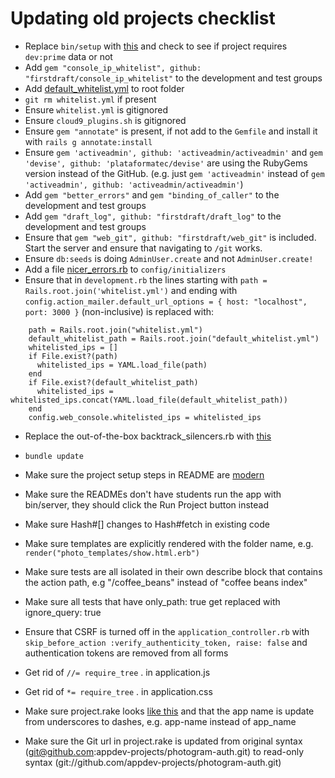# Updating old projects checklist

 - Replace `bin/setup` with [this](https://github.com/firstdraft/appdev_template/blob/master/files/setup) and check to see if project requires `dev:prime` data or not
 - Add `gem "console_ip_whitelist", github: "firstdraft/console_ip_whitelist"` to the development and test groups
 - Add [default_whitelist.yml](https://github.com/firstdraft/appdev_template/blob/master/files/default_whitelist.yml) to root folder
 - `git rm whitelist.yml` if present
 - Ensure `whitelist.yml` is gitignored
 - Ensure `cloud9_plugins.sh` is gitignored
 - Ensure `gem "annotate"` is present, if not add to the `Gemfile` and install it with `rails g annotate:install`
 - Ensure `gem 'activeadmin', github: 'activeadmin/activeadmin'` and `gem 'devise', github: 'plataformatec/devise'` are using the RubyGems version instead of the GitHub. (e.g. just `gem 'activeadmin'` instead of `gem 'activeadmin', github: 'activeadmin/activeadmin'`)
 - Add `gem "better_errors"` and `gem "binding_of_caller"` to the development and test groups
 - Add `gem "draft_log", github: "firstdraft/draft_log"` to the development and test groups
 - Ensure that `gem "web_git", github: "firstdraft/web_git"` is included. Start the server and ensure that navigating to `/git` works.
 - Ensure `db:seeds` is doing `AdminUser.create` and not `AdminUser.create!`
 - Add a file [nicer_errors.rb](https://github.com/firstdraft/appdev_template/blob/master/files/nicer_errors.rb) to `config/initializers`
 - Ensure that in `development.rb` the lines starting with `path = Rails.root.join('whitelist.yml')` and ending with `config.action_mailer.default_url_options = { host: "localhost", port: 3000 }` (non-inclusive) is replaced with:
 ```
     path = Rails.root.join("whitelist.yml")
     default_whitelist_path = Rails.root.join("default_whitelist.yml")
     whitelisted_ips = []
     if File.exist?(path)
       whitelisted_ips = YAML.load_file(path)
     end
     if File.exist?(default_whitelist_path)
       whitelisted_ips = whitelisted_ips.concat(YAML.load_file(default_whitelist_path))
     end
     config.web_console.whitelisted_ips = whitelisted_ips
  ```
 - Replace the out-of-the-box backtrack_silencers.rb with [this](https://github.com/firstdraft/appdev_template/blob/master/template.rb#L227)
 - `bundle update`
 - Make sure the project setup steps in README are [modern](https://github.com/firstdraft/appdev_template/blob/master/files/README.md)
 - Make sure the READMEs don't have students run the app with bin/server, they should click the Run Project button instead

 - Make sure Hash#[] changes to Hash#fetch in existing code
 - Make sure templates are explicitly rendered with the folder name, e.g. `render("photo_templates/show.html.erb")`
 - Make sure tests are all isolated in their own describe block that contains the action path, e.g "/coffee_beans" instead of "coffee beans index"
 - Make sure all tests that have only_path: true get replaced with ignore_query: true
 - Ensure that CSRF is turned off in the `application_controller.rb` with `skip_before_action :verify_authenticity_token, raise: false` and authentication tokens are removed from all forms
 - Get rid of `//= require_tree` . in application.js
 - Get rid of `*= require_tree` . in application.css
 - Make sure project.rake looks [like this](https://github.com/firstdraft/appdev_template/blob/master/files/project.rake) and that the app name is update from underscores to dashes, e.g. app-name instead of app_name

 - Make sure the Git url in project.rake is updated from original syntax (git@github.com:appdev-projects/photogram-auth.git) to read-only syntax (git://github.com/appdev-projects/photogram-auth.git)

